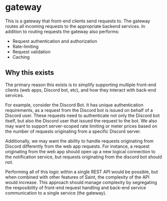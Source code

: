# gateway

This is a gateway that front-end clients send requests to. The gateway routes all incoming requests to the appropriate backend services. In addition to routing requests the gateway also performs:

- Request authentication and authorization
- Rate-limiting
- Request validation
- Caching

## Why this exists

The primary reason this exists is to simplify supporting multiple front-end clients (web apps, Discord bot, etc), and how they interact with back-end services.

For example, consider the Discord Bot. It has unique authentication requirements, as a request from the Discord bot is issued on behalf of a Discord user. These requests need to authenticate not only the Discord bot itself, but also the Discord user that issued the request to the bot. We also may want to support server-scoped rate limiting or meter prices based on the number of requests originating from a specific Discord server.

Additionally, we may want the ability to handle requests originating from Discord differently from the web app requests. For instance, a request originating from the web app should open up a new logical connection to the notification service, but requests originating from the discord bot should not.

Performing all of this logic within a single REST API would be possible, but when combined with other features of Saint, the complexity of the API would increase. This approach should manage complexity by segregating the resposibility of front-end request handling and back-end service communication to a single service (the gateway).
